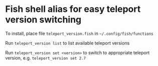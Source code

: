 # Fish shell alias for easy teleport version switching

To install, place file `teleport_version.fish` in `~/.config/fish/functions`

Run `teleport_version list` to list available teleport versions

Run `teleport_version set <version>` to switch to appropriate teleport version, e.g. `teleport_version set 2.7`

